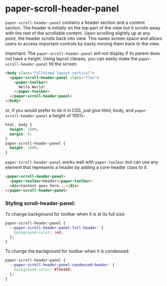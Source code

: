 paper-scroll-header-panel
========================

`paper-scroll-header-panel` contains a header section and a content section. The header is initially on the top part of the view but it scrolls away with the rest of the scrollable content. Upon scrolling slightly up at any point, the header scrolls back into view. This saves screen space and allows users to access important controls by easily moving them back to the view.

Important: The `paper-scroll-header-panel` will not display if its parent does not have a height. Using layout classes, you can easily make the `paper-scroll-header-panel` fill the screen

```html
<body class="fullbleed layout vertical">
  <paper-scroll-header-panel class="flex">
    <paper-toolbar>
      Hello World!
    </paper-toolbar>
  </paper-scroll-header-panel>
</body>
```
or, if you would prefer to do it in CSS, just give html, body, and `paper-scroll-header-panel` a height of 100%:
```css
html, body {
  height: 100%;
  margin: 0;
}
paper-scroll-header-panel {
  height: 100%;
}
```
`paper-scroll-header-panel` works well with `paper-toolbar` but can use any element that represents a header by adding a core-header class to it.

```html
<paper-scroll-header-panel>
  <paper-toolbar>Header</paper-toolbar>
  <div>Content goes here...</div>
</paper-scroll-header-panel>
```

### Styling scroll-header-panel:

To change background for toolbar when it is at its full size:

```css
paper-scroll-header-panel {
  --paper-scroll-header-panel-full-header: {
    background-color: red;
  };
}
```

To change the background for toolbar when it is condensed:

```css
paper-scroll-header-panel {
  --paper-scroll-header-panel-condensed-header: {
    background-color: #f4b400;
  };
}
```
